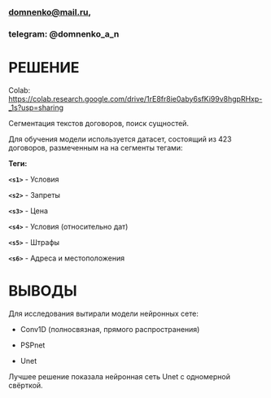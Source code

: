 ### domnenko@mail.ru, 
### telegram: @domnenko_a_n

# РЕШЕНИЕ
Colab: https://colab.research.google.com/drive/1rE8fr8ie0aby6sfKi99v8hgpRHxp-_1s?usp=sharing

Сегментация текстов договоров, поиск сущностей.

Для обучения модели используется датасет, состоящий из 423 договоров, размеченным на на сегменты тегами:

**Теги:**

**`<s1>`** - Условия

**`<s2>`** - Запреты

**`<s3>`** - Цена

**`<s4>`** - Условия (относительно дат)

**`<s5>`** - Штрафы

**`<s6>`** - Адреса и местоположения

# ВЫВОДЫ

Для исследования вытирали модели нейронных сете:

- Conv1D (полносвязная, прямого распространения)

- PSPnet

- Unet

Лучшее решение показала нейронная сеть Unet с одномерной свёрткой.